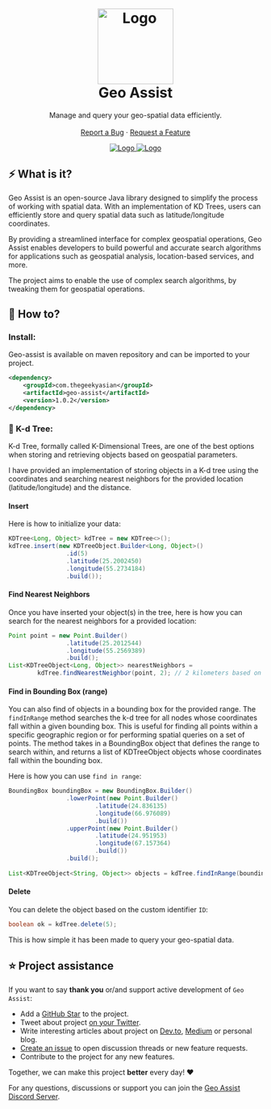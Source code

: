 <h1 align="center">
   <a href="https://github.com/thegeekyasian/geo-assist">
   <img src="https://user-images.githubusercontent.com/30790884/221882235-459941b2-abaf-4790-9fc3-0d8bfa0239ac.png" alt="Logo" height=150>
   </a>
   <br />
   Geo Assist
</h1>
<p align="center">
   Manage and query your geo-spatial data efficiently.
   <br />
   <br />
   <a href="https://github.com/thegeekyasian/geo-assist/issues">Report a Bug</a>
   ·
   <a href="https://github.com/thegeekyasian/geo-assist/issues">Request a Feature</a>
</p>
<p align="center">
   <a href="https://discord.gg/8Xe2Ds4BWj" target="_blank">
   <img src="https://img.shields.io/badge/discord-geoassist-purple" alt="Logo">
   </a>
   <a href="https://www.twitter.com/thegeekyasian" target="_blank">
   <img src="https://img.shields.io/badge/twitter-thegeekyasian-9cf" alt="Logo">
   </a>
</p>

## ⚡️ What is it?

Geo Assist is an open-source Java library designed to simplify the process of working with spatial data. With an implementation of KD Trees, users can efficiently store and query spatial data such as latitude/longitude coordinates. 

By providing a streamlined interface for complex geospatial operations, Geo Assist enables developers to build powerful and accurate search algorithms for applications such as geospatial analysis, location-based services, and more.

The project aims to enable the use of complex search algorithms, by tweaking them for geospatial operations.

## 📖 How to?

### Install:
Geo-assist is available on maven repository and can be imported to your project. 

```xml
<dependency>
    <groupId>com.thegeekyasian</groupId>
    <artifactId>geo-assist</artifactId>
    <version>1.0.2</version>
</dependency>
```

### 🌳 K-d Tree:

K-d Tree, formally called K-Dimensional Trees, are one of the best options when storing and retrieving objects based on geospatial parameters.

I have provided an implementation of storing objects in a K-d tree using the coordinates and searching nearest neighbors for the provided location (latitude/longitude) and the distance.

#### Insert

Here is how to initialize your data:

``` java
KDTree<Long, Object> kdTree = new KDTree<>();
kdTree.insert(new KDTreeObject.Builder<Long, Object>()
				.id(5)
				.latitude(25.2002450)
				.longitude(55.2734184)
				.build());
```

#### Find Nearest Neighbors

Once you have inserted your object(s) in the tree, here is how you can search for the nearest neighbors for a provided location:

``` java
Point point = new Point.Builder()
				.latitude(25.2012544)
				.longitude(55.2569389)
				.build();
List<KDTreeObject<Long, Object>> nearestNeighbors = 
        kdTree.findNearestNeighbor(point, 2); // 2 kilometers based on haversine distance.
```

#### Find in Bounding Box (range)
You can also find of objects in a bounding box for the provided range.
The `findInRange` method searches the k-d tree for all nodes whose coordinates fall within a given bounding box. This is useful for finding all points within a specific geographic region or for performing spatial queries on a set of points. The method takes in a BoundingBox object that defines the range to search within, and returns a list of KDTreeObject objects whose coordinates fall within the bounding box.

Here is how you can use `find in range`:
``` java
BoundingBox boundingBox = new BoundingBox.Builder()
				.lowerPoint(new Point.Builder()
						.latitude(24.836135)
						.longitude(66.976089)
						.build())
				.upperPoint(new Point.Builder()
						.latitude(24.951953)
						.longitude(67.157364)
						.build())
				.build();
				
List<KDTreeObject<String, Object>> objects = kdTree.findInRange(boundingBox);
```

#### Delete

You can delete the object based on the custom identifier `ID`:

``` java
boolean ok = kdTree.delete(5);
```

This is how simple it has been made to query your geo-spatial data.

## ⭐️ Project assistance

If you want to say **thank you** or/and support active development of `Geo Assist`:

- Add a [GitHub Star](https://github.com/thegeekyasian/geo-assist) to the project.
- Tweet about project [on your Twitter](https://twitter.com/intent/tweet?text=Manage%20and%20query%20your%20%23geospatial%20data%20efficiently%20with%20%23GeoAssist%0A%0A%23java%20%23programming%20%23gis%20%23opensource%20%23coding&url=https%3A%2F%2Fgithub.com%2Fthegeekyasian%2Fgeo-assist%2F).
- Write interesting articles about project on [Dev.to](https://dev.to/), [Medium](https://medium.com/) or personal blog.
- [Create an issue](https://github.com/thegeekyasian/geo-assist/issues/new) to open discussion threads or new feature requests.
- Contribute to the project for any new features.

Together, we can make this project **better** every day! ❤️

For any questions, discussions or support you can join the [Geo Assist Discord Server](https://discord.gg/8Xe2Ds4BWj).
